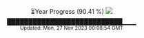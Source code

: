 <p align="center">
⏳Year Progress (90.41 %) <img src="https://file5s.ratemyserver.net/mobs/1062.gif"><br>
███████████████████████████▁▁▁ <br>
<sub>Updated: Mon, 27 Nov 2023 00:08:54 GMT</sub>
</p>

